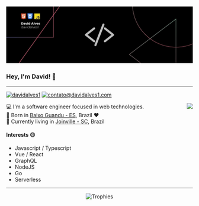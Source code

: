 ![banner](https://github.com/davidalves1/davidalves1/blob/master/davidalves1.jpg)

### Hey, I'm David! 👋
---

[![davidalves1](https://img.shields.io/badge/-davidalves1-blue?logo=Linkedin&logoColor=white)](https://www.linkedin.com/in/davidalves1/)
[![contato@davidalves1.com](https://img.shields.io/badge/-contato@davidalves1.com-red?logo=Gmail&logoColor=white)](mailto:contato@davidalves1.com)

<a href="#">
	<img
		align="right"
		src="https://github-readme-stats.vercel.app/api?username=davidalves1&show_icons=true&include_all_commits=true&hide_border=true"
	/>
</a>

:computer: I'm a software engineer focused in web technologies.  
:sunrise_over_mountains: Born in [Baixo Guandu - ES](https://goo.gl/maps/xiRzHQqYXNUQVcJ47), Brazil :heart:  
:city_sunrise: Currently living in [Joinville - SC](https://goo.gl/maps/EhLiTyaAVwzHyfqo6), Brazil  

#### Interests :heart_eyes:

- Javascript / Typescript
- Vue / React
- GraphQL
- NodeJS
- Go
- Serverless

---

<p align="center">
	<img
		alt="Trophies" 
		src="https://github-profile-trophy.vercel.app/?username=davidalves1&row=1&column=6" 
	/>
</p>
